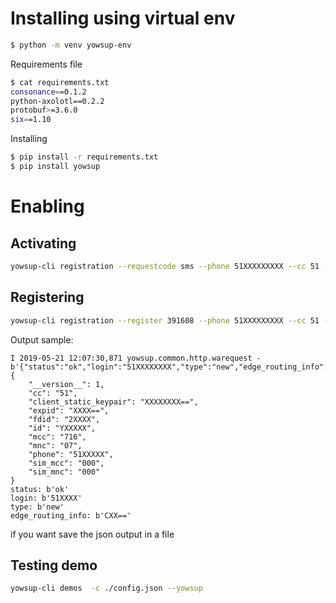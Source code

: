 <!-- TITLE: Yowsup Last Version -->

# Installing using virtual env


```sh
$ python -m venv yowsup-env
```

Requirements file


```sh
$ cat requirements.txt 
consonance==0.1.2
python-axolotl==0.2.2
protobuf>=3.6.0
six==1.10

```

Installing


```sh
$ pip install -r requirements.txt
$ pip install yowsup
```




# Enabling

## Activating


```sh
yowsup-cli registration --requestcode sms --phone 51XXXXXXXXX --cc 51 --mcc 716 --mnc 07 --env android

```

## Registering


```sh
yowsup-cli registration --register 391608 --phone 51XXXXXXXXX --cc 51 --env android

```

Output sample:


```text
I 2019-05-21 12:07:30,871 yowsup.common.http.warequest - b'{"status":"ok","login":"51XXXXXXXX","type":"new","edge_routing_info":"CAUIAg==","chat_dns_domain":"fb","security_code_set":false}\n'
{
    "__version__": 1,
    "cc": "51",
    "client_static_keypair": "XXXXXXXX==",
    "expid": "XXXX==",
    "fdid": "2XXXX",
    "id": "YXXXXX",
    "mcc": "716",
    "mnc": "07",
    "phone": "51XXXXX",
    "sim_mcc": "000",
    "sim_mnc": "000"
}
status: b'ok'
login: b'51XXXX'
type: b'new'
edge_routing_info: b'CXX=='

```

if you want save the json output in a file

## Testing demo


```sh
yowsup-cli demos  -c ./config.json --yowsup
```



